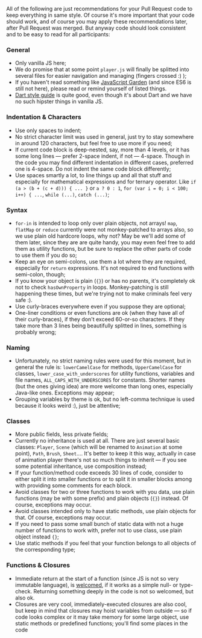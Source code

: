 All of the following are just recommendations for your Pull Request code to keep everything in same style. Of course it's more important that your code should work, and of course you may apply these recommendations later, after Pull Request was merged. But anyway code should look consistent and to be easy to read for all participants:

### General

* Only vanilla JS here;
* We do promise that at some point `player.js` will finally be splitted into several files for easier navigation and managing (fingers crossed :) );
* If you haven't read something like [JavaScript Garden](http://bonsaiden.github.io/JavaScript-Garden/) (and since ES6 is still not here), please read or remind yourself of listed things.
* [Dart style guide](https://www.dartlang.org/articles/style-guide/) is quite good, even though it's about Dart and we have no such hipster things in vanilla JS.

### Indentation & Characters

* Use only spaces to indent;
* No strict character limit was used in general, just try to stay somewhere in around 120 characters, but feel free to use more if you need;
* If current code block is deep-nested, say, more than 4 levels, or it has some long lines — prefer 2-space indent, if not — 4-space. Though in the code you may find different indentation in different cases, preferred one is 4-space. Do not indent the same code block differently;
* Use spaces smartly a lot, to line things up and all that stuff and especially for mathematical expressions and for ternary operator. Like `if (a > (b + (c + d))) { ... }` or `a ? 0 : 1`, `for (var i = 0; i < 100; i++) { ...`, `while (...)`, `catch (...)`;

### Syntax

* `for-in` is intended to loop only over plain objects, not arrays! `map`, `flatMap` or `reduce` currently were not monkey-patched to arrays also, so we use plain old hardcore loops, why not? May be we'll add some of them later, since they are are quite handy, you may even feel free to add them as utility functions, but be sure to replace the other parts of code to use them if you do so;
* Keep an eye on semi-colons, use them a lot where they are required, especially for `return` expressions. It's not required to end functions with semi-colon, though;
* If you know your object is plain (`{}`) or has no parents, it's completely ok not to check `hasOwnProperty` in loops. Monkey-patching is still happening these times, but we're trying not to make criminals feel very safe :).
* Use curly-braces everywhere even if you suppose they are optional;
* One-liner conditions or even functions are ok (when they have all of their curly-braces), if they don't exceed 60-or-so characters. If they take more than 3 lines being beautifully splitted in lines, something is probably wrong;

### Naming

* Unfortunately, no strict naming rules were used for this moment, but in general the rule is: `lowerCamelCase` for methods, `UpperCamelCase` for classes, `lower_case_with_underscores` for utility functions, variables and file names, `ALL_CAPS_WITH_UNDERSCORES` for constants. Shorter names (but the ones giving idea) are more welcome than long ones, especially Java-like ones. Exceptions may appear;
* Grouping variables by theme is ok, but no left-comma technique is used because it looks weird :), just be attentive;

### Classes

* More public fields, less private fields;
* Currently no inheritance is used at all. There are just several basic classes: `Player`, `Scene` (which will be renamed to `Animation` at some point), `Path`, `Brush`, `Sheet`.... It's better to keep it this way, actually in case of animation player there's not so much things to inherit — if you see some potential inheritance, use composition instead;
* If your function/method code exceeds 30 lines of code, consider to either split it into smaller functions or to split it in smaller blocks among with providing some comments for each block.
* Avoid classes for two or three functions to work with you data, use plain functions (may be with some prefix) and plain objects (`{}`) instead. Of course, exceptions may occur.
* Avoid classes intended only to have static methods, use plain objects for that. Of course, exceptions may occur.
* If you need to pass some small bunch of static data with not a huge number of functions to work with, prefer not to use class, use plain object instead `{}`;
* Use static methods if you feel that your function belongs to all objects of the corresponding type;

### Functions & Closures

* Immediate return at the start of a function (since JS is not so very immutable language), is [welcomed](http://stackoverflow.com/questions/36707/should-a-function-have-only-one-return-statement), if it works as a simple null- or type-check. Returning something deeply in the code is not so welcomed, but also ok.
* Closures are very cool, immediately-executed closures are also cool, but keep in mind that closures may hoist variables from outside — so if code looks complex or it may take memory for some large object, use static methods or predefined functions; you'll find some places in the code


